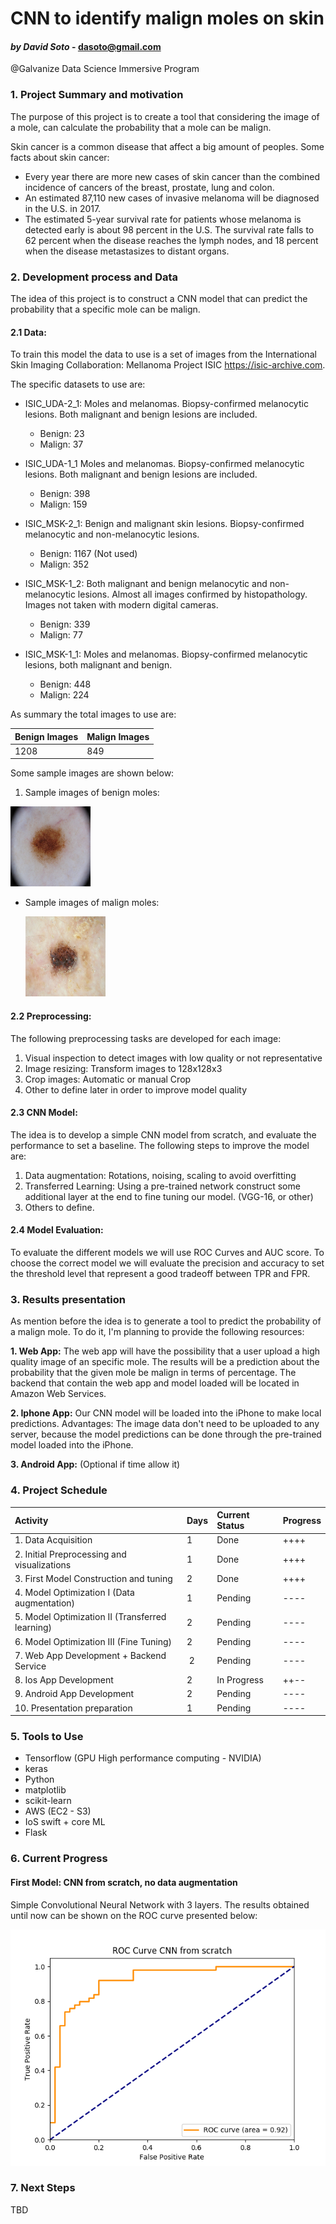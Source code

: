 # CNN to identify malign moles on skin
#### *by David Soto*  - dasoto@gmail.com
@Galvanize Data Science Immersive Program
### 1. Project Summary and motivation
The purpose of this project is to create a tool that considering the image of a
mole, can calculate the probability that a mole can be malign.

Skin cancer is a common disease that affect a big amount of
peoples. Some facts about skin cancer:

- Every year there are more new cases of skin cancer than the
combined incidence of cancers of the breast, prostate, lung and colon.
- An estimated 87,110 new cases of invasive melanoma will be diagnosed in the U.S.
in 2017.
- The estimated 5-year survival rate for patients whose melanoma is detected
early is about 98 percent in the U.S. The survival rate falls to 62 percent when
the disease reaches the lymph nodes, and 18 percent when the disease metastasizes
to distant organs.

### 2. Development process and Data
The idea of this project is to construct a CNN model that can predict the probability
that a specific mole can be malign.

#### 2.1 Data:
To train this model the data to use is a set of images from the International
Skin Imaging Collaboration: Mellanoma Project ISIC https://isic-archive.com.

The specific datasets to use are:

- ISIC_UDA-2_1:	Moles and melanomas. Biopsy-confirmed melanocytic lesions. Both malignant and benign lesions are included.
  - Benign: 23
  - Malign: 37


- ISIC_UDA-1_1	Moles and melanomas. Biopsy-confirmed melanocytic lesions. Both malignant and benign lesions are included.
  - Benign: 398
  - Malign: 159


- ISIC_MSK-2_1:	Benign and malignant skin lesions. Biopsy-confirmed melanocytic and non-melanocytic lesions.
  - Benign: 1167 (Not used)
  - Malign: 352


- ISIC_MSK-1_2:	Both malignant and benign melanocytic and non-melanocytic lesions. Almost all images confirmed by histopathology. Images not taken with modern digital cameras.
  - Benign: 339
  - Malign: 77


- ISIC_MSK-1_1: Moles and melanomas. Biopsy-confirmed melanocytic lesions, both malignant and benign.
  - Benign: 448
  - Malign: 224

As summary the total images to use are:

| Benign Images     | Malign Images     |
| :------------- | :------------- |
| 1208       | 849       |

Some sample images are shown below:
1. Sample images of benign moles:

  ![](images/test.png?raw=true)

- Sample images of malign moles:

  ![](images/test-2.png?raw=true)

#### 2.2 Preprocessing:
The following preprocessing tasks are developed for each image:
1. Visual inspection to detect images with low quality or not representative
2. Image resizing: Transform images to 128x128x3
3. Crop images: Automatic or manual Crop
4. Other to define later in order to improve model quality

#### 2.3 CNN Model:
The idea is to develop a simple CNN model from scratch, and evaluate the performance to set a baseline. The following steps to improve the model are:

1. Data augmentation: Rotations, noising, scaling to avoid overfitting
2. Transferred Learning: Using a pre-trained network construct some additional
layer at the end to fine tuning our model. (VGG-16, or other)
3. Others to define.

#### 2.4 Model Evaluation:
To evaluate the different models we will use ROC Curves and AUC score. To choose
the correct model we will evaluate the precision and accuracy to set the threshold
level that represent a good tradeoff between TPR and FPR.

### 3. Results presentation
As mention before the idea is to generate a tool to predict the probability of a
malign mole. To do it, I'm planning to provide the following resources:

  **1. Web App:** The web app will have the possibility that a user upload a high
quality image of an specific mole. The results will be a prediction about the
probability that the given mole be malign in terms of percentage. The backend
that contain the web app and model loaded will be located in Amazon Web Services.

  **2. Iphone App:** Our CNN model will be loaded into the iPhone to make local predictions.
Advantages: The image data don't need to be uploaded to any server, because the
model predictions can be done through the pre-trained model loaded into the iPhone.

  **3. Android App:** (Optional if time allow it)

### 4. Project Schedule
| Activity    | Days     | Current Status     | Progress |
| :------------- | :------------- | :------------- | :-------------|
| 1. Data Acquisition      | 1      | Done       | ++++|
| 2. Initial Preprocessing and visualizations | 1| Done | ++++|
| 3. First Model Construction and tuning | 2 | Done | ++++|
| 4. Model Optimization I (Data augmentation) | 1 | Pending| ----|
| 5. Model Optimization II (Transferred learning) | 2 | Pending| ----|
| 6. Model Optimization III (Fine Tuning)| 2| Pending| ----|
| 7. Web App Development + Backend Service | 2 | Pending| ----|
| 8. Ios App Development | 2| In Progress| ++--|
| 9. Android App Development | 2| Pending| ----|
| 10. Presentation preparation | 1 | Pending| ----|

### 5. Tools to Use
 - Tensorflow (GPU High performance computing - NVIDIA)
 - keras
 - Python
 - matplotlib
 - scikit-learn
 - AWS (EC2 - S3)
 - IoS swift + core ML
 - Flask

### 6. Current Progress
#### First Model: CNN from scratch, no data augmentation
Simple Convolutional Neural Network with 3 layers.
The results obtained until now can be shown on the ROC curve presented below:

![](images/ROC%20Curve%20CNN%20from%20scratch.png?raw=true)

### 7. Next Steps
TBD
